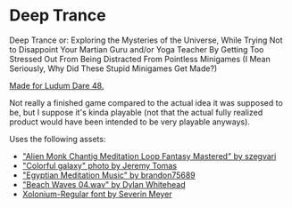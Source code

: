 # Deep Trance
Deep Trance or: Exploring the Mysteries of the Universe, While Trying Not to Disappoint Your Martian Guru and/or Yoga Teacher By Getting Too Stressed Out From Being Distracted From Pointless Minigames (I Mean Seriously, Why Did These Stupid Minigames Get Made?)

[Made for Ludum Dare 48.](https://ldjam.com/events/ludum-dare/48/deep-trance)

Not really a finished game compared to the actual idea it was supposed to be, but I suppose it's kinda playable (not that the actual fully realized product would have been intended to be very playable anyways).

Uses the following assets:
* ["Alien Monk Chantig Meditation Loop Fantasy Mastered" by szegvari](https://freesound.org/people/szegvari/sounds/520565/)
* ["Colorful galaxy" photo by Jeremy Tomas](https://unsplash.com/photos/E0AHdsENmDg)
* ["Egyptian Meditation Music" by brandon75689](https://opengameart.org/content/egyptian-meditation-music)
* ["Beach Waves 04.wav" by Dylan Whitehead](https://freesound.org/people/Suburbanwizard/sounds/463250/)
* [Xolonium-Regular font by Severin Meyer](https://www.dafont.com/xolonium.font)
